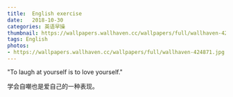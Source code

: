 ```yaml
---
title:  English exercise
date:   2018-10-30
categories: 英语早操
thumbnail: https://wallpapers.wallhaven.cc/wallpapers/full/wallhaven-424871.jpg
tags: English
photos:
- https://wallpapers.wallhaven.cc/wallpapers/full/wallhaven-424871.jpg
---
```


"To laugh at yourself is to love yourself."
<p>学会自嘲也是爱自己的一种表现。</p>
